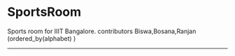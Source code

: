 ﻿# SportsRoom
  Sports room for IIIT Bangalore.
  contributors Biswa,Bosana,Ranjan (ordered_by(alphabet) )  

--------------------------------------------------------------------------------------------------------------
